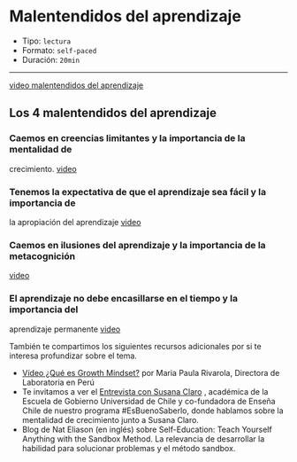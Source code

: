 # Malentendidos del aprendizaje

- Tipo: `lectura`
- Formato: `self-paced`
- Duración: `20min`

***

[video malentendidos del aprendizaje](https://www.youtube.com/watch?v=IOzJ3whE-Hg)

## Los 4 malentendidos del aprendizaje

### Caemos en creencias limitantes y la importancia de la mentalidad de
  crecimiento.
  [video](https://youtu.be/rDaDo2gz7Fc)

### Tenemos la expectativa de que el aprendizaje sea fácil y la importancia de
  la apropiación del aprendizaje
  [video](https://youtu.be/x4outsh1ro0)


### Caemos en ilusiones del aprendizaje y la importancia de la metacognición
[video](https://youtu.be/oSiwnjDhpEI)

### El aprendizaje no debe encasillarse en el tiempo y la importancia del
  aprendizaje permanente
  [video](https://youtu.be/7N28-eZbEMI)


También te compartimos los siguientes recursos adicionales por si te interesa
profundizar sobre el tema.

- [Vídeo ¿Qué es Growth Mindset?](https://bit.ly/37AGi71) por Maria Paula
  Rivarola, Directora de Laboratoria en Perú
- Te invitamos a ver el [Entrevista con Susana Claro](https://bit.ly/39t15Mg)
  , académica de la Escuela de Gobierno Universidad de Chile y co-fundadora de
  Enseña Chile de nuestro programa #EsBuenoSaberlo, donde hablamos sobre la
  mentalidad de crecimiento junto a Susana Claro.
- Blog de Nat Eliason (en inglés) sobre Self-Education: Teach Yourself Anything
  with the Sandbox Method. La relevancia de desarrollar la habilidad para
  solucionar problemas y el método sandbox.